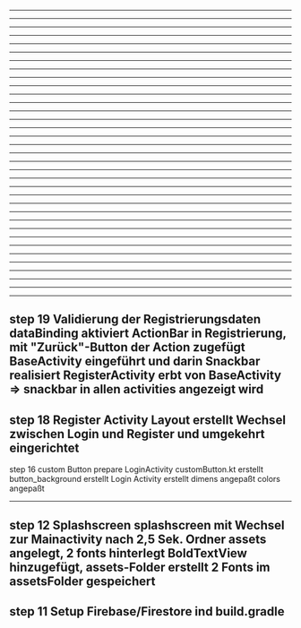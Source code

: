 ------------------------------------------------------------
------------------------------------------------------------
------------------------------------------------------------
------------------------------------------------------------
------------------------------------------------------------
------------------------------------------------------------
------------------------------------------------------------
------------------------------------------------------------
------------------------------------------------------------
------------------------------------------------------------
------------------------------------------------------------
------------------------------------------------------------
------------------------------------------------------------
------------------------------------------------------------
------------------------------------------------------------
------------------------------------------------------------
------------------------------------------------------------
------------------------------------------------------------
------------------------------------------------------------
------------------------------------------------------------
------------------------------------------------------------
------------------------------------------------------------
------------------------------------------------------------
------------------------------------------------------------
------------------------------------------------------------
------------------------------------------------------------
------------------------------------------------------------
------------------------------------------------------------
------------------------------------------------------------
------------------------------------------------------------
------------------------------------------------------------
------------------------------------------------------------
------------------------------------------------------------
------------------------------------------------------------
------------------------------------------------------------
step 19 Validierung der Registrierungsdaten
        dataBinding aktiviert
        ActionBar in Registrierung, mit "Zurück"-Button
        der Action zugefügt
        BaseActivity eingeführt und darin
        Snackbar realisiert
        RegisterActivity erbt von BaseActivity =>
        snackbar in allen activities angezeigt wird
------------------------------------------------------------
step 18 Register Activity
        Layout erstellt Wechsel zwischen Login und Register
        und umgekehrt eingerichtet
------------------------------------------------------------
step 16 custom Button prepare LoginActivity
        customButton.kt erstellt
        button_background erstellt
        Login Activity erstellt
        dimens angepaßt
        colors angepaßt
        
------------------------------------------------------------
step 12 Splashscreen
        splashscreen mit Wechsel zur Mainactivity nach 2,5 Sek.
        Ordner assets angelegt, 2 fonts hinterlegt
        BoldTextView hinzugefügt,
        assets-Folder erstellt
        2 Fonts im assetsFolder gespeichert
------------------------------------------------------------
step 11 Setup Firebase/Firestore ind build.gradle
------------------------------------------------------------